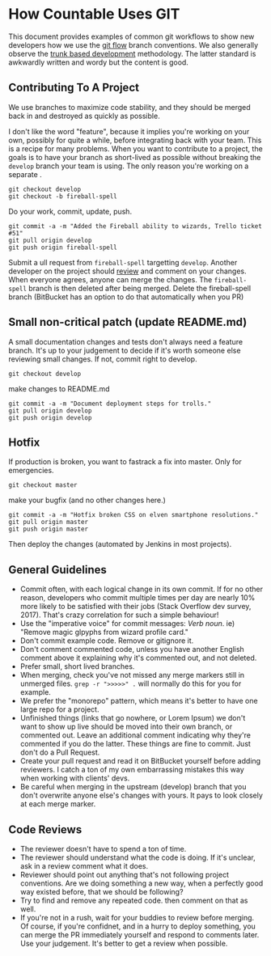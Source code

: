 # How Countable Uses GIT

This document provides examples of common git workflows to show new developers how we use the [git flow](https://jeffkreeftmeijer.com/git-flow/) branch conventions. We also generally observe the [trunk based development](https://trunkbaseddevelopment.com/) methodology. The latter standard is awkwardly written and wordy but the content is good.

## Contributing To A Project

We use branches to maximize code stability, and they should be merged back in and destroyed as quickly as possible.

I don't like the word "feature", because it implies you're working on your own, possibly for quite a while, before integrating back with your team. This is a recipe for many problems. When you want to contribute to a project, the goals is to have your branch as short-lived as possible without breaking the `develop` branch your team is using. The only reason you're working on a separate .

```
git checkout develop
git checkout -b fireball-spell
```

Do your work, commit, update, push.

```
git commit -a -m "Added the Fireball ability to wizards, Trello ticket #51"
git pull origin develop
git push origin fireball-spell
```

Submit a ull request from `fireball-spell` targetting `develop`. Another developer on the project should [review](#code-reviews) and comment on your changes. When everyone agrees, anyone can merge the changes. The `fireball-spell` branch is then deleted after being merged. Delete the fireball-spell branch (BitBucket has an option to do that automatically when you PR)

## Small non-critical patch (update README.md)

A small documentation changes and tests don't always need a feature branch. It's up to your judgement to decide if it's worth someone else reviewing small changes. If not, commit right to develop.

```
git checkout develop
```

make changes to README.md

```
git commit -a -m "Document deployment steps for trolls."
git pull origin develop
git push origin develop
```

## Hotfix

If production is broken, you want to fastrack a fix into master. Only for emergencies.


```
git checkout master
```

make your bugfix (and no other changes here.)

```
git commit -a -m "Hotfix broken CSS on elven smartphone resolutions."
git pull origin master
git push origin master
```

Then deploy the changes (automated by Jenkins in most projects).

## General Guidelines

  * Commit often, with each logical change in its own commit. If for no other reason, developers who commit multiple times per day are nearly 10% more likely to be satisfied with their jobs (Stack Overflow dev survey, 2017). That's crazy correlation for such a simple behaviour!
  * Use the "imperative voice" for commit messages: *Verb* *noun*. ie) "Remove magic glpyphs from wizard profile card."
  * Don't commit example code. Remove or gitignore it.
  * Don't comment commented code, unless you have another English comment above it explaining why it's commented out, and not deleted.
  * Prefer small, short lived branches.
  * When merging, check you've not missed any merge markers still in unmerged files. `grep -r ">>>>>" .` will normally do this for you for example.
  * We prefer the "monorepo" pattern, which means it's better to have one large repo for a project.
  * Unfinished things (links that go nowhere, or Lorem Ipsum) we don't want to show up live should be moved into their own branch, or commented out. Leave an additional comment indicating why they're commented if you do the latter. These things are fine to commit. Just don't do a Pull Request.
  * Create your pull request and read it on BitBucket yourself before adding reviewers. I catch a ton of my own embarrassing mistakes this way when working with clients' devs.
  * Be careful when merging in the upstream (develop) branch that you don't overwrite anyone else's changes with yours. It pays to look closely at each merge marker.
  
## Code Reviews

  * The reviewer doesn't have to spend a ton of time.
  * The reviewer should understand what the code is doing. If it's unclear, ask in a review comment what it does.
  * Reviewer should point out anything that's not following project conventions. Are we doing something a new way, when a perfectly good way existed before, that we should be following?
  * Try to find and remove any repeated code. then comment on that as well.
  * If you're not in a rush, wait for your buddies to review before merging. Of course, if you're confidnet, and in a hurry to deploy something, you can merge the PR immediately yourself and respond to comments later. Use your judgement. It's better to get a review when possible.

